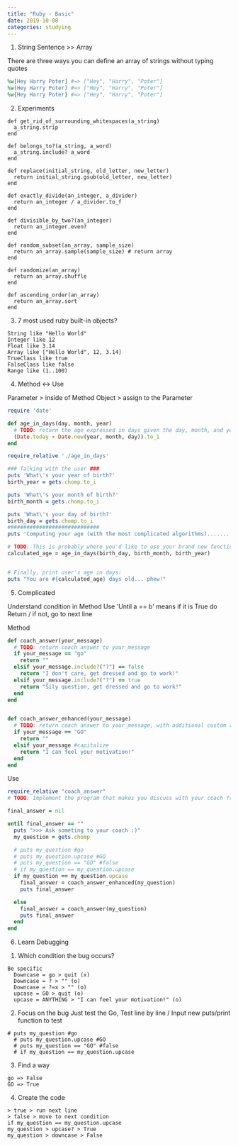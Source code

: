 ```yaml
---
title: "Ruby - Basic"
date: 2019-10-08
categories: studying
---
```



1. String Sentence >> Array

There are three ways you can define an array of strings without typing quotes

```ruby
%w[Hey Harry Poter] #=> ["Hey", "Harry", "Poter"]
%w(Hey Harry Poter) #=> ["Hey", "Harry", "Poter"]
%w{Hey Harry Poter} #=> ["Hey", "Harry", "Poter"]
```


2. Experiments

```
def get_rid_of_surrounding_whitespaces(a_string)
  a_string.strip
end

def belongs_to?(a_string, a_word)
  a_string.include? a_word
end

def replace(initial_string, old_letter, new_letter)
  return initial_string.gsub(old_letter, new_letter)
end

def exactly_divide(an_integer, a_divider)
  return an_integer / a_divider.to_f
end

def divisible_by_two?(an_integer)
  return an_integer.even?
end

def random_subset(an_array, sample_size)
  return an_array.sample(sample_size) # return array
end

def randomize(an_array)
  return an_array.shuffle
end

def ascending_order(an_array)
  return an_array.sort
end
```



3. 7 most used ruby built-in objects?

```
String like "Hello World"
Integer like 12
Float like 3.14
Array like ["Hello World", 12, 3.14]
TrueClass like true
FalseClass like false
Range like (1..100)
```


4. Method <-> Use

Parameter > inside of Method
Object > assign to the Parameter

```ruby
require 'date'

def age_in_days(day, month, year)
  # TODO: return the age expressed in days given the day, month, and year of birth
  (Date.today - Date.new(year, month, day)).to_i
end
```

```ruby
require_relative './age_in_days'

### Talking with the user ###
puts 'What\'s your year of birth?'
birth_year = gets.chomp.to_i

puts 'What\'s your month of birth?'
birth_month = gets.chomp.to_i

puts 'What\'s your day of birth?'
birth_day = gets.chomp.to_i
#############################
puts 'Computing your age (with the most complicated algorithms)........'

# TODO: This is probably where you'd like to use your brand new function!
calculated_age = age_in_days(birth_day, birth_month, birth_year)


# Finally, print user's age in days:
puts "You are #{calculated_age} days old... phew!"
```



5. Complicated

Understand
condition in Method
Use 'Until a == b' means if it is True do Return / if not, go to next line


Method

```ruby
def coach_answer(your_message)
  # TODO: return coach answer to your_message
  if your_message == "go"
    return ""
  elsif your_message.include?("?") == false
    return "I don't care, get dressed and go to work!"
  elsif your_message.include?("?") == true
    return "Sily question, get dressed and go to work!"
  end
end


def coach_answer_enhanced(your_message)
  # TODO: return coach answer to your_message, with additional custom rules of yours!
  if your_message == "GO"
    return ""
  elsif your_message #capitalize
    return "I can feel your motivation!"
  end
end
```

Use
```ruby
require_relative "coach_answer"
# TODO: Implement the program that makes you discuss with your coach from the terminal.

final_answer = nil

until final_answer == ""
  puts ">>> Ask someting to your coach :)"
  my_question = gets.chomp

  # puts my_question #go
  # puts my_question.upcase #GO
  # puts my_question == "GO" #false
  # if my_question == my_question.upcase
  if my_question == my_question.upcase
    final_answer = coach_answer_enhanced(my_question)
    puts final_answer

  else
    final_answer = coach_answer(my_question)
    puts final_answer
  end
end
```


6. Learn Debugging

1) Which condition the bug occurs?
```
Be specific
  Downcase = go > quit (x)
  Downcase = ? > "" (o)
  Downcase = ?=x > "" (o)
  upcase = GO > quit (o)
  upcase = ANYTHING > "I can feel your motivation!" (o)
 ```

2) Focus on the bug
Just test the Go, Test line by line / Input new puts/print function to test
```
# puts my_question #go
  # puts my_question.upcase #GO
  # puts my_question == "GO" #false
  # if my_question == my_question.upcase
 ```

3) Find a way
```
go => False
GO => True
```

4) Create the code

```if a == b
> true > run next line
> false > move to next condition
if my_question == my_question.upcase
my_question > upcase? > True
my_question > downcase > False
```
